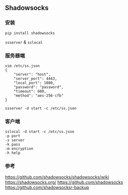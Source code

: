 ## Shadowsocks
### 安装
``` shell 
pip install shadowsocks
```

`ssserver` & `sslocal`

### 服务器端
```
vim /etc/ss.json 
{
    "server": "host",
    "server_port": 4443,
    "local_port": 1080,
    "password": "password",
    "timeout": 600,
    "method": "aes-256-cfb"
}

ssserver -d start -c /etc/ss.json
```

### 客户端
```
sslocal -d start -c /etc/ss.json 
-p port
-s server
-k pass
-m encryption
-h help
```


### 参考 
<https://github.com/shadowsocks/shadowsocks/wiki>   
<https://shadowsocks.org/>
<https://github.com/shadowsocks>
<https://github.com/shadowsocksr-backup>